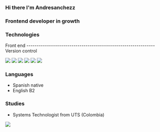### Hi there I'm Andresanchezz
### Frontend developer in growth

### Technologies

Front end --------------------------------------------------------------- Version control

<img src="https://www.vectorlogo.zone/logos/w3_html5/w3_html5-icon.svg"/>     <img src="https://www.vectorlogo.zone/logos/w3_css/w3_css-icon.svg"/>     <img src="https://www.vectorlogo.zone/logos/vuejs/vuejs-icon.svg"/> <img src="https://www.vectorlogo.zone/logos/flutterio/flutterio-icon.svg"/>  <img src="https://www.vectorlogo.zone/logos/reactjs/reactjs-icon.svg"/>  <img src="https://www.vectorlogo.zone/logos/git-scm/git-scm-icon.svg"/> 

### Languages

- Spanish native
- English B2

### Studies

- Systems Technologist from UTS (Colombia)


<img align="left" src="https://github-readme-stats.vercel.app/api?username=andresanchezz&show_icons=true&theme=react" />

